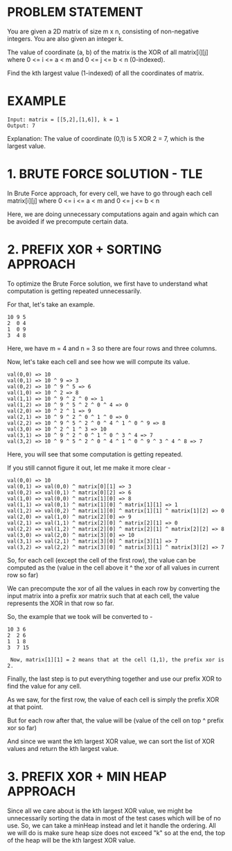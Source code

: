 # PROBLEM STATEMENT

You are given a 2D matrix of size m x n, consisting of non-negative integers. You are also given an integer k.

The value of coordinate (a, b) of the matrix is the XOR of all matrix[i][j] where 0 <= i <= a < m and 0 <= j <= b < n (0-indexed).

Find the kth largest value (1-indexed) of all the coordinates of matrix.

# EXAMPLE

    Input: matrix = [[5,2],[1,6]], k = 1
    Output: 7

Explanation: The value of coordinate (0,1) is 5 XOR 2 = 7, which is the largest value.

# **1. BRUTE FORCE SOLUTION - TLE**

In Brute Force approach, for every cell, we have to go through each cell matrix[i][j] where 0 <= i <= a < m and 0 <= j <= b < n

Here, we are doing unnecessary computations again and again which can be avoided if we precompute certain data.

# **2. PREFIX XOR + SORTING APPROACH**

To optimize the Brute Force solution, we first have to understand what computation is getting repeated unnecessarily.

For that, let's take an example.

	10 9 5
	2  0 4
	1  0 9
	3  4 8
	
Here, we have m = 4 and n = 3 so there are four rows and three columns.

Now, let's take each cell and see how we will compute its value.

	val(0,0) => 10
	val(0,1) => 10 ^ 9 => 3
	val(0,2) => 10 ^ 9 ^ 5 => 6
	val(1,0) => 10 ^ 2 => 8
	val(1,1) => 10 ^ 9 ^ 2 ^ 0 => 1
	val(1,2) => 10 ^ 9 ^ 5 ^ 2 ^ 0 ^ 4 => 0
	val(2,0) => 10 ^ 2 ^ 1 => 9
	val(2,1) => 10 ^ 9 ^ 2 ^ 0 ^ 1 ^ 0 => 0
	val(2,2) => 10 ^ 9 ^ 5 ^ 2 ^ 0 ^ 4 ^ 1 ^ 0 ^ 9 => 8
	val(3,0) => 10 ^ 2 ^ 1 ^ 3 => 10
	val(3,1) => 10 ^ 9 ^ 2 ^ 0 ^ 1 ^ 0 ^ 3 ^ 4 => 7
	val(3,2) => 10 ^ 9 ^ 5 ^ 2 ^ 0 ^ 4 ^ 1 ^ 0 ^ 9 ^ 3 ^ 4 ^ 8 => 7
	
	
 Here, you will see that some computation is getting repeated. 
 
 If you still cannot figure it out, let me make it more clear - 
 
	val(0,0) => 10
	val(0,1) => val(0,0) ^ matrix[0][1] => 3
	val(0,2) => val(0,1) ^ matrix[0][2] => 6
	val(1,0) => val(0,0) ^ matrix[1][0] => 8
	val(1,1) => val(0,1) ^ matrix[1][0] ^ matrix[1][1] => 1
	val(1,2) => val(0,2) ^ matrix[1][0] ^ matrix[1][1] ^ matrix[1][2] => 0
	val(2,0) => val(1,0) ^ matrix[2][0] => 9
	val(2,1) => val(1,1) ^ matrix[2][0] ^ matrix[2][1] => 0
	val(2,2) => val(1,2) ^ matrix[2][0] ^ matrix[2][1] ^ matrix[2][2] => 8
	val(3,0) => val(2,0) ^ matrix[3][0] => 10
	val(3,1) => val(2,1) ^ matrix[3][0] ^ matrix[3][1] => 7
	val(3,2) => val(2,2) ^ matrix[3][0] ^ matrix[3][1] ^ matrix[3][2] => 7
	
	
So, for each cell (except the cell of the first row), the value can be computed as the (value in the cell above it ^ the xor of all values in current row so far)

We can precompute the xor of all the values in each row by converting the input matrix into a prefix xor matrix such that at each cell, the value represents the XOR in that row so far.

So, the example that we took will be converted to -

	10 3 6
	2  2 6
	1  1 8
	3  7 15
	
	 Now, matrix[1][1] = 2 means that at the cell (1,1), the prefix xor is 2. 

Finally, the last step is to put everything together and use our prefix XOR to find the value for any cell.

As we saw, for the first row, the value of each cell is simply the prefix XOR at that point.

But for each row after that, the value will be (value of the cell on top ^ prefix xor so far)

And since we want the kth largest XOR value, we can sort the list of XOR values and return the kth largest value.

# **3. PREFIX XOR + MIN HEAP APPROACH**
Since all we care about is the kth largest XOR value, we might be unnecessarily sorting the data in most of the test cases which will be of no use. So, we can take a minHeap instead and let it handle the ordering. All we will do is make sure heap size does not exceed "k" so at the end, the top of the heap will be the kth largest XOR value.






